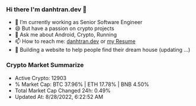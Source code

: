 ### Hi there I'm danhtran.dev 👋

- 🔭 I’m currently working as Senior Software Engineer
- 😄 But have a passion on crypto projects
- 💬 Ask me about Android, Crypto, Running 
- 📫 How to reach me: <a href="https://danhtran.dev" target="_blank">danhtran.dev</a> or <a href="Developer-Resume.pdf" target="_blank">my Resume</a>
- 🌱 Building a website to help people find their dream house (updating ...)

### Crypto Market Summarize
- Active Crypto: 12903
- % Market Cap: BTC 37.96% | ETH 17.78% | BNB 4.50%
- Total Market Cap Changed 24h: 0.49%
- Updated At: 8/28/2022, 6:22:52 AM

